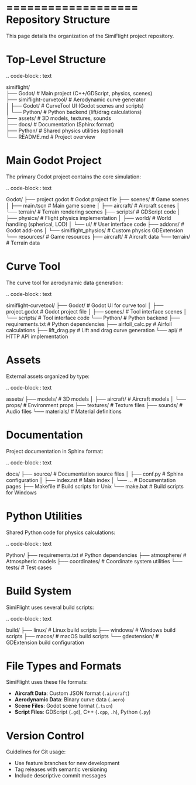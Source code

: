 ===================
Repository Structure
===================

This page details the organization of the SimiFlight project repository.

Top-Level Structure
==================

.. code-block:: text

   simiflight/  
   ├── Godot/                  # Main project (C++/GDScript, physics, scenes)  
   ├── simiflight-curvetool/   # Aerodynamic curve generator  
   │   ├── Godot/             # CurveTool UI (Godot scenes and scripts)  
   │   └── Python/            # Python backend (lift/drag calculations)  
   ├── assets/                # 3D models, textures, sounds  
   ├── docs/                  # Documentation (Sphinx format)  
   ├── Python/                # Shared physics utilities (optional)  
   └── README.md              # Project overview  

Main Godot Project
=================

The primary Godot project contains the core simulation:

.. code-block:: text

   Godot/
   ├── project.godot          # Godot project file
   ├── scenes/                # Game scenes
   │   ├── main.tscn          # Main game scene
   │   ├── aircraft/          # Aircraft scenes
   │   └── terrain/           # Terrain rendering scenes
   ├── scripts/               # GDScript code
   │   ├── physics/           # Flight physics implementation
   │   ├── world/             # World handling (spherical, LOD)
   │   └── ui/                # User interface code
   ├── addons/                # Godot add-ons
   │   └── simiflight_physics/ # Custom physics GDExtension
   └── resources/             # Game resources
       ├── aircraft/          # Aircraft data
       └── terrain/           # Terrain data

Curve Tool
=========

The curve tool for aerodynamic data generation:

.. code-block:: text

   simiflight-curvetool/
   ├── Godot/                 # Godot UI for curve tool
   │   ├── project.godot      # Godot project file
   │   ├── scenes/            # Tool interface scenes
   │   └── scripts/           # Tool interface code
   └── Python/                # Python backend
       ├── requirements.txt   # Python dependencies
       ├── airfoil_calc.py    # Airfoil calculations
       ├── lift_drag.py       # Lift and drag curve generation
       └── api/               # HTTP API implementation

Assets
=====

External assets organized by type:

.. code-block:: text

   assets/
   ├── models/                # 3D models
   │   ├── aircraft/          # Aircraft models
   │   └── props/             # Environment props
   ├── textures/              # Texture files
   ├── sounds/                # Audio files
   └── materials/             # Material definitions

Documentation
============

Project documentation in Sphinx format:

.. code-block:: text

   docs/
   ├── source/                # Documentation source files
   │   ├── conf.py            # Sphinx configuration
   │   ├── index.rst          # Main index
   │   └── ...                # Documentation pages
   ├── Makefile               # Build scripts for Unix
   └── make.bat               # Build scripts for Windows

Python Utilities
==============

Shared Python code for physics calculations:

.. code-block:: text

   Python/
   ├── requirements.txt       # Python dependencies
   ├── atmosphere/            # Atmospheric models
   ├── coordinates/           # Coordinate system utilities
   └── tests/                 # Test cases

Build System
===========

SimiFlight uses several build scripts:

.. code-block:: text

   build/
   ├── linux/                 # Linux build scripts
   ├── windows/               # Windows build scripts
   ├── macos/                 # macOS build scripts
   └── gdextension/           # GDExtension build configuration

File Types and Formats
=====================

SimiFlight uses these file formats:

* **Aircraft Data**: Custom JSON format (``.aircraft``)
* **Aerodynamic Data**: Binary curve data (``.aero``)
* **Scene Files**: Godot scene format (``.tscn``)
* **Script Files**: GDScript (``.gd``), C++ (``.cpp``, ``.h``), Python (``.py``)

Version Control
=============

Guidelines for Git usage:

* Use feature branches for new development
* Tag releases with semantic versioning
* Include descriptive commit messages

